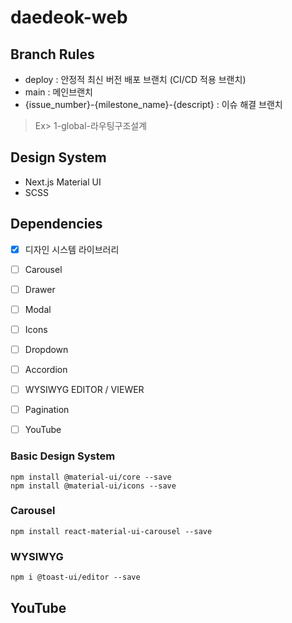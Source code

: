 # daedeok-web

## Branch Rules

- deploy : 안정적 최신 버전 배포 브랜치 (CI/CD 적용 브랜치)
- main : 메인브랜치
- {issue_number}-{milestone_name}-{descript} : 이슈 해결 브랜치
> Ex> 1-global-라우팅구조설계

## Design System

- Next.js Material UI
- SCSS

## Dependencies
- [x] 디자인 시스템 라이브러리
- [ ] Carousel
- [ ] Drawer
- [ ] Modal
- [ ] Icons
- [ ] Dropdown
- [ ] Accordion
- [ ] WYSIWYG EDITOR / VIEWER
- [ ] Pagination
- [ ] YouTube


### Basic Design System
```
npm install @material-ui/core --save
npm install @material-ui/icons --save
```

### Carousel
```
npm install react-material-ui-carousel --save
```

### WYSIWYG
```
npm i @toast-ui/editor --save
```

## YouTube
```
```

